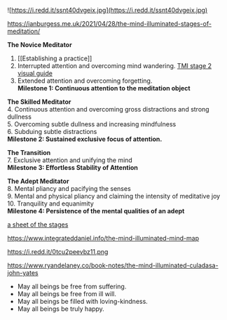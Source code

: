 

![https://i.redd.it/ssnt40dvgeix.jpg](https://i.redd.it/ssnt40dvgeix.jpg)

https://ianburgess.me.uk/2021/04/28/the-mind-illuminated-stages-of-meditation/

**The Novice Meditator**  
1. [[Establishing a practice]]
2. Interrupted attention and overcoming mind wandering. [TMI stage 2 visual guide](https://i.redd.it/0tcu2peevbz11.png)
3. Extended attention and overcoming forgetting.  
**Milestone 1: Continuous attention to the meditation object**

**The Skilled Meditator**  
4. Continuous attention and overcoming gross distractions and strong dullness  
5. Overcoming subtle dullness and increasing mindfulness  
6. Subduing subtle distractions  
**Milestone 2: Sustained exclusive focus of attention.**

**The Transition**  
7. Exclusive attention and unifying the mind  
**Milestone 3: Effortless Stability of Attention**

**The Adept Meditator**  
8. Mental pliancy and pacifying the senses  
9. Mental and physical pliancy and claiming the intensity of meditative joy  
10. Tranquility and equanimity  
**Milestone 4: Persistence of the mental qualities of an adept**



[a sheet of the stages ](https://docs.google.com/spreadsheets/d/1I9i4eIJicQhZRR7-JE6zYUdZ86Up9NoqPQeYTzdsKLE/htmlview)


https://www.integrateddaniel.info/the-mind-illuminated-mind-map

https://i.redd.it/0tcu2peevbz11.png

https://www.ryandelaney.co/book-notes/the-mind-illuminated-culadasa-john-yates


-   May all beings be free from suffering.
-   May all beings be free from ill will.
-   May all beings be filled with loving-kindness.
-   May all beings be truly happy.
